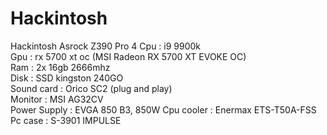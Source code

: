 # Hackintosh
Hackintosh Asrock Z390 Pro 4
Cpu : i9 9900k</br>
Gpu : rx 5700 xt oc (MSI Radeon RX 5700 XT EVOKE OC)</br>
Ram : 2x 16gb 2666mhz</br>
Disk : SSD kingston 240GO</br>
Sound card : Orico SC2 (plug and play)</br>
Monitor : MSI AG32CV</br>
Power Supply : EVGA 850 B3, 850W
Cpu cooler : Enermax ETS-T50A-FSS</br>
Pc case : S-3901 IMPULSE
